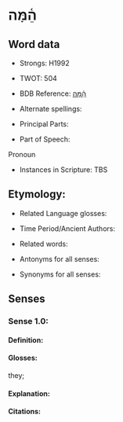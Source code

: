 # הֵ֫מָּה

<!-- Status: S2="NeedsEdits" -->
<!-- Lexica used for edits:   -->

## Word data

* Strongs: H1992

* TWOT: 504

* BDB Reference: [הֵ֫מָּה](rc://en/bdb/dict/e.bs.aa)

* Alternate spellings:

* Principal Parts:

* Part of Speech:

Pronoun

* Instances in Scripture: TBS

## Etymology:

* Related Language glosses:

* Time Period/Ancient Authors:

* Related words:

* Antonyms for all senses:

* Synonyms for all senses:

## Senses

### Sense 1.0:

#### Definition:

#### Glosses:

they; 

#### Explanation:

#### Citations:



